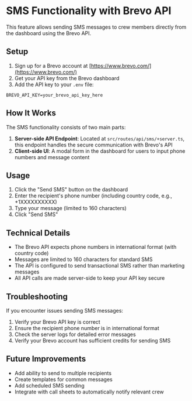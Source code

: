 # SMS Functionality with Brevo API

This feature allows sending SMS messages to crew members directly from the dashboard using the Brevo API.

## Setup

1. Sign up for a Brevo account at [https://www.brevo.com/](https://www.brevo.com/)
2. Get your API key from the Brevo dashboard
3. Add the API key to your `.env` file:

```
BREVO_API_KEY=your_brevo_api_key_here
```

## How It Works

The SMS functionality consists of two main parts:

1. **Server-side API Endpoint**: Located at `src/routes/api/sms/+server.ts`, this endpoint handles the secure communication with Brevo's API
2. **Client-side UI**: A modal form in the dashboard for users to input phone numbers and message content

## Usage

1. Click the "Send SMS" button on the dashboard
2. Enter the recipient's phone number (including country code, e.g., +1XXXXXXXXXX)
3. Type your message (limited to 160 characters)
4. Click "Send SMS"

## Technical Details

- The Brevo API expects phone numbers in international format (with country code)
- Messages are limited to 160 characters for standard SMS
- The API is configured to send transactional SMS rather than marketing messages
- All API calls are made server-side to keep your API key secure

## Troubleshooting

If you encounter issues sending SMS messages:

1. Verify your Brevo API key is correct
2. Ensure the recipient phone number is in international format
3. Check the server logs for detailed error messages
4. Verify your Brevo account has sufficient credits for sending SMS

## Future Improvements

- Add ability to send to multiple recipients
- Create templates for common messages
- Add scheduled SMS sending
- Integrate with call sheets to automatically notify relevant crew 